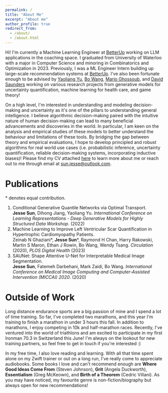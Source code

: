 ```yaml
---
permalink: /
title: "About Me"
excerpt: "About me"
author_profile: true
redirect_from: 
  - /about/
  - /about.html
---
```

Hi! I'm currently a Machine Learning Engineer at [BetterUp](https://betterup.com) working on LLM applications in the coaching space. I graduated from University of Waterloo with a major in Computer Science and minoring in Combinatorics and Optimization in 2023. Previously, I was a ML Engineer Intern building up large-scale recommendation systems at [BetterUp](https://betterup.com). I've also been fortunate enough to be advised by [Yaoliang Yu](https://cs.uwaterloo.ca/~y328yu/), [Bo Wang](https://wanglab.ml/), [Mario Ghossoub](https://sites.google.com/site/marioghossoub/), and [David Saunders](https://www.math.uwaterloo.ca/~dsaunder/) working on various research projects from generative models for uncertainty quantification, machine learning for health care, and game theory! 

On a high level, I'm interested in understanding and modeling decision-making and uncertainty as it's one of the pillars to understanding general intelligence. I believe algorithmic decision-making paired with the intuitive nature of human decision-making can lead to many beneficial advancements and discoveries in the world. In particular, I am keen on the analysis and empirical studies of these models to better understand the behaviour and limitations of these tools. By bridging the gap between theory and empirical evaluations, I hope to develop principled and robust algorithms for real world use cases (i.e. probabilistic inference, uncertainty quantification, reliable decision-making systems, incorporating inductive biases)! Please find my CV attached [here](https://sunjesse.github.io/cv.pdf) to learn more about me or reach out to me through email at sun.jesse@outlook.com.


Publications
============
\* denotes equal contribution.
1. Conditional Generative Quantile Networks via Optimal Transport.<br/> **Jesse Sun**, Dihong Jiang, Yaoliang Yu. _International Conference on Learning Representations - Deep Generative Models for Highly Structured Data Workshop_. (2022)
2. Machine Learning to Improve Left Ventricular Scar Quantification in Hypertrophic Cardiomyopathy Patients.<br/> Zeinab N Ghaziani\*, **Jesse Sun**\*, Raymond H Chan, Harry Rakowski, Martin S Maron, Ethan J Rowin, Bo Wang, Wendy Tsang. _Circulation_ (2020), _PLOS Digital Health_ (2023)
3. SAUNet: Shape Attentive U-Net for Interpretable Medical Image Segmentation.<br/> **Jesse Sun**, Fatemeh Darbehani, Mark Zaidi, Bo Wang. _International Conference on Medical Image Computing and Computer-Assisted Intervention (MICCAI) 2020_. (2020)

Outside of Work
==============
Long distance endurance sports are a big passion of mine and I spend a lot of time training. So far, I've completed two marathons, and this year I'm training to finish a marathon in under 3 hours this fall. In addition to marathons, I enjoy competing in 10k and half-marathon races. Recently, I've ventured into the world of triathlons and am excited to participate in my first Ironman 70.3 in Switzerland this June! I'm always on the lookout for new training partners, so feel free to get in touch if you're interested :)

In my free time, I also love reading and learning. With all that time spent alone on my Zwift trainer or out on a long run, I've really come to appreciate audiobooks. Some books I love and can't recommend enough are **Where Good Ideas Come From** (Steven Johnson), **Grit** (Angela Duckworth), **Essentialism** (Greg McKeown), and **Birth of a Theorem** (Cedric Villani). As you may have noticed, my favourite genre is non-fiction/biography but always open for new recommendations! 
